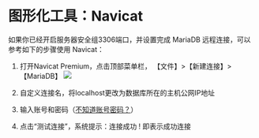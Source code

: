 # 图形化工具：Navicat

如果你已经开启服务器安全组3306端口，并设置完成 MariaDB 远程连接，可以参考如下的步骤使用 Navicat：

1. 打开Navicat Premium，点击顶部菜单栏， 【文件】>【新建连接】>【MariaDB】
   ![](http://libs.websoft9.com/Websoft9/DocsPicture/zh/mysql/websoft9-mysql-navcaittest.png)

2. 自定义连接名，将localhost更改为数据库所在的主机公网IP地址

3. 输入账号和密码（[不知道账号密码？](/zh/stack-accounts.md)）

3. 点击“测试连接”，系统提示：连接成功 ! 即表示成功连接
    